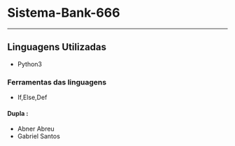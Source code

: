 # Sistema-Bank-666
---
## Linguagens Utilizadas 
- Python3
### Ferramentas das linguagens
- If,Else,Def 
#### Dupla :
- Abner Abreu
- Gabriel Santos

